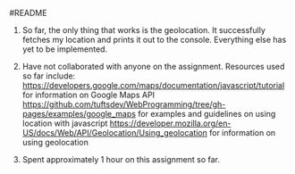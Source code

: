 #README

1. So far, the only thing that works is the geolocation. It successfully fetches
   my location and prints it out to the console. Everything else has yet to be
   implemented.

2. Have not collaborated with anyone on the assignment. Resources used so far include:
   https://developers.google.com/maps/documentation/javascript/tutorial
   for information on Google Maps API
   https://github.com/tuftsdev/WebProgramming/tree/gh-pages/examples/google_maps
   for examples and guidelines on using location with javascript
   https://developer.mozilla.org/en-US/docs/Web/API/Geolocation/Using_geolocation
   for information on using geolocation
   
3. Spent approximately 1 hour on this assignment so far.